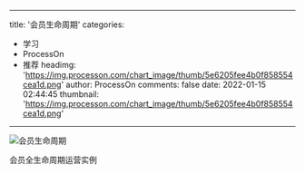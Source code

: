 
---
title: '会员生命周期'
categories: 
 - 学习
 - ProcessOn
 - 推荐
headimg: 'https://img.processon.com/chart_image/thumb/5e6205fee4b0f858554cea1d.png'
author: ProcessOn
comments: false
date: 2022-01-15 02:44:45
thumbnail: 'https://img.processon.com/chart_image/thumb/5e6205fee4b0f858554cea1d.png'
---

<div>   
<img class="thumb" alt="会员生命周期" src="https://img.processon.com/chart_image/thumb/5e6205fee4b0f858554cea1d.png" referrerpolicy="no-referrer">
<p>会员全生命周期运营实例</p>  
</div>
            